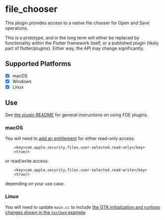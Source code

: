# file_chooser

This plugin provides access to a native file chooser for Open and Save operations.

This is a prototype, and in the long term will either be replaced by functionality
within the Flutter framework itself, or a published plugin (likely part of
flutter/plugins). Either way, the API may change significantly.

## Supported Platforms

- [x] macOS
- [x] Windows
- [x] Linux

## Use

See [the plugin README](../README.md) for general instructions on using FDE plugins.

### macOS

You will need to [add an
entitlement](https://github.com/google/flutter-desktop-embedding/blob/master/macOS-Security.md)
for either read-only access:
```
	<key>com.apple.security.files.user-selected.read-only</key>
	<true/>
```
or read/write access:
```
	<key>com.apple.security.files.user-selected.read-write</key>
	<true/>
```
depending on your use case.

### Linux

You will need to update `main.cc` to include [the GTK initialization and runloop changes
shown in the `testbed`
example](https://github.com/google/flutter-desktop-embedding/blob/master/testbed/linux/main.cc#L81-L91).
